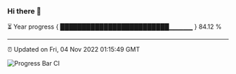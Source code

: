 ### Hi there 👋

⏳ Year progress { █████████████████████████▁▁▁▁▁ } 84.12 %

---

⏰ Updated on Fri, 04 Nov 2022 01:15:49 GMT

![Progress Bar CI](https://github.com/liununu/liununu/workflows/Progress%20Bar%20CI/badge.svg)
